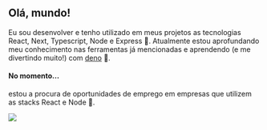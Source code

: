 <!--
**euliveiras/euliveiras** is a ✨ _special_ ✨ repository because its `README.md` (this file) appears on your GitHub profile.

Here are some ideas to get you started:

- 🔭 I’m currently working on ...
- 🌱 I’m currently learning ...
- 👯 I’m looking to collaborate on ...
- 🤔 I’m looking for help with ...
- 💬 Ask me about ...
- 📫 How to reach me: ...
- 😄 Pronouns: ...
- ⚡ Fun fact: ...
-->

## Olá, mundo! 
Eu sou desenvolver e tenho utilizado em meus projetos as tecnologias React, Next, Typescript, Node e Express 🚀. Atualmente estou aprofundando meu conhecimento nas ferramentas já mencionadas e aprendendo (e me divertindo muito!) com [deno](https://deno.land/) 🦕.

#### No momento...
estou a procura de oportunidades de emprego em empresas que utilizem as stacks React e Node 🔎.

![](https://i.imgur.com/HNlouf9.gif)


